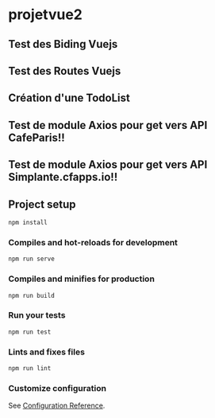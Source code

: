 # projetvue2

## Test des Biding Vuejs

## Test des Routes Vuejs

## Création d'une TodoList

## Test de module Axios pour get vers API CafeParis!!

## Test de module Axios pour get vers API Simplante.cfapps.io!!

## Project setup
```
npm install
```

### Compiles and hot-reloads for development
```
npm run serve
```

### Compiles and minifies for production
```
npm run build
```

### Run your tests
```
npm run test
```

### Lints and fixes files
```
npm run lint
```

### Customize configuration
See [Configuration Reference](https://cli.vuejs.org/config/).
